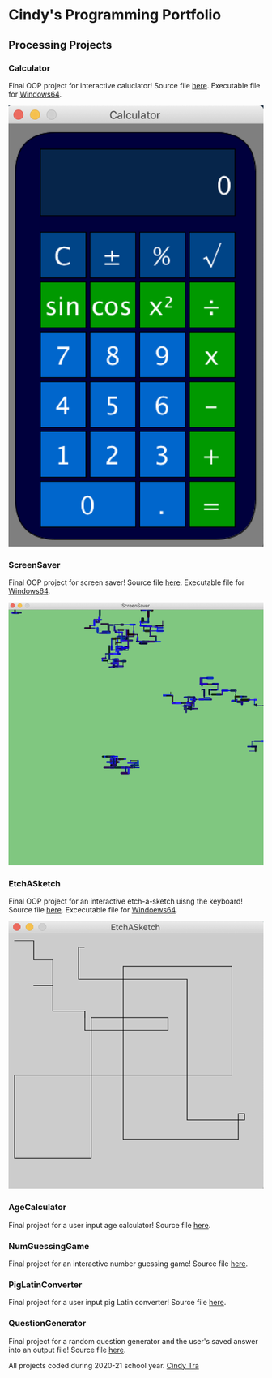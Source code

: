 # Cindy's Programming Portfolio

## Processing Projects

### Calculator
Final OOP project for interactive caluclator! Source file [here](https://github.com/cindydtra/ProgrammingPortfolio2021/tree/gh-pages/src/Calculator). Executable file for [Windows64](https://github.com/cindydtra/ProgrammingPortfolio2021/blob/gh-pages/src/Calculator/application.windows64.zip).

![Calculator](https://github.com/cindydtra/ProgrammingPortfolio2021/blob/gh-pages/Images/Calc.png?raw=true)

### ScreenSaver
Final OOP project for screen saver! Source file [here](https://github.com/cindydtra/ProgrammingPortfolio2021/tree/gh-pages/src/ScreenSaver). Executable file for [Windows64](https://github.com/cindydtra/ProgrammingPortfolio2021/tree/gh-pages/src/ScreenSaver/application.windows64).

![ScreenSaver](https://github.com/cindydtra/ProgrammingPortfolio2021/blob/gh-pages/Images/ScreenSaver.png?raw=true)

### EtchASketch
Final OOP project for an interactive etch-a-sketch uisng the keyboard! Source file [here](https://github.com/cindydtra/ProgrammingPortfolio2021/tree/gh-pages/src/EtchASketch). Excecutable file for [Windoews64](https://github.com/cindydtra/ProgrammingPortfolio2021/tree/gh-pages/src/EtchASketch/application.windows64).

![EtchASketch](https://github.com/cindydtra/ProgrammingPortfolio2021/blob/gh-pages/Images/EtchASketch.png?raw=true)

### AgeCalculator
Final project for a user input age calculator! Source file [here](https://github.com/cindydtra/ProgrammingPortfolio2021/tree/gh-pages/src/AgeCalculator).

### NumGuessingGame
Final project for an interactive number guessing game! Source file [here](https://github.com/cindydtra/ProgrammingPortfolio2021/tree/gh-pages/src/NumGuessingGame).

### PigLatinConverter
Final project for a user input pig Latin converter! Source file [here](https://github.com/cindydtra/ProgrammingPortfolio2021/tree/gh-pages/src/PigLatinConverter).

### QuestionGenerator
Final project for a random question generator and the user's saved answer into an output file! Source file [here](https://github.com/cindydtra/ProgrammingPortfolio2021/tree/gh-pages/src/QuestionGenerator).

All projects coded during 2020-21 school year. [Cindy Tra](mailto:cindydtra@gmail.com)

